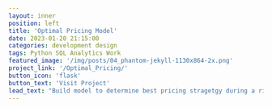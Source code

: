 ```yaml
---
layout: inner
position: left
title: 'Optimal Pricing Model'
date: 2023-01-20 21:15:00
categories: development design
tags: Python SQL Analytics Work
featured_image: '/img/posts/04_phantom-jekyll-1130x864-2x.png'
project_link: '/Optimal_Pricing/'
button_icon: 'flask'
button_text: 'Visit Project'
lead_text: "Build model to determine best pricing stragetgy during a rising rates enviroment"
---
```

